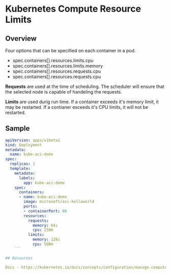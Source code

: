 # Kubernetes Compute Resource Limits

## Overview

Four options that can be specified on each container in a pod.

- spec.containers[].resources.limits.cpu
- spec.containers[].resources.limits.memory
- spec.containers[].resources.requests.cpu
- spec.containers[].resources.requests.cpu

**Requests** are used at the time of scheduling. The scheduler will ensure that the selected node is capable of handeling the requests.

**Limits** are used durig run time. If a container exceeds it's memory limit, it may be restarted. If a contianer exceeds it's CPU limits, it will not be restarted.

## Sample

```yaml
apiVersion: apps/v1beta1
kind: Deployment
metadata:
  name: kube-aci-demo
spec:
  replicas: 1
  template:
    metadata:
      labels:
        app: kube-aci-demo
    spec:
      containers:
      - name: kube-aci-demo
        image: microsoft/aci-helloworld
        ports:
        - containerPort: 80
        resources:
          requests:
            memory: 64i
            cpu: 250m
          limits:
            memory: 128i
            cpu: 500m
    ```

## Resources

Docs - https://kubernetes.io/docs/concepts/configuration/manage-compute-resources-container/

